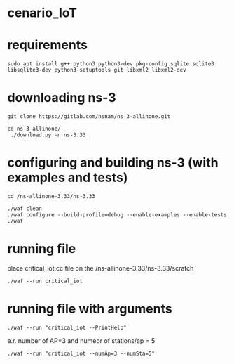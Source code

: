 # cenario_IoT

# requirements
```
sudo apt install g++ python3 python3-dev pkg-config sqlite sqlite3 libsqlite3-dev python3-setuptools git libxml2 libxml2-dev
```
# downloading ns-3
```
git clone https://gitlab.com/nsnam/ns-3-allinone.git
```
```
cd ns-3-allinone/
 ./download.py -n ns-3.33
```
# configuring and building ns-3 (with examples and tests)
```
cd /ns-allinone-3.33/ns-3.33
```
```
./waf clean
./waf configure --build-profile=debug --enable-examples --enable-tests
./waf
```

# running file
place critical_iot.cc file on the /ns-allinone-3.33/ns-3.33/scratch
```
./waf --run critical_iot
```
# running file with arguments
```
./waf --run "critical_iot --PrintHelp"
```

e.r. number of AP=3 and numebr of stations/ap = 5
```
./waf --run "critical_iot --numAp=3 --numSta=5"
```
